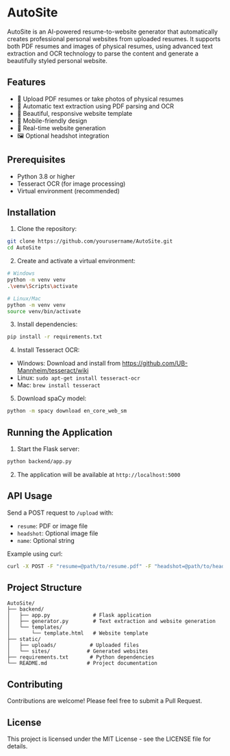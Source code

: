 # AutoSite

AutoSite is an AI-powered resume-to-website generator that automatically creates professional personal websites from uploaded resumes. It supports both PDF resumes and images of physical resumes, using advanced text extraction and OCR technology to parse the content and generate a beautifully styled personal website.

## Features

- 📄 Upload PDF resumes or take photos of physical resumes
- 🎯 Automatic text extraction using PDF parsing and OCR
- 🎨 Beautiful, responsive website template
- 📱 Mobile-friendly design
- 🔄 Real-time website generation
- 🖼️ Optional headshot integration

## Prerequisites

- Python 3.8 or higher
- Tesseract OCR (for image processing)
- Virtual environment (recommended)

## Installation

1. Clone the repository:
```bash
git clone https://github.com/yourusername/AutoSite.git
cd AutoSite
```

2. Create and activate a virtual environment:
```bash
# Windows
python -m venv venv
.\venv\Scripts\activate

# Linux/Mac
python -m venv venv
source venv/bin/activate
```

3. Install dependencies:
```bash
pip install -r requirements.txt
```

4. Install Tesseract OCR:
- Windows: Download and install from https://github.com/UB-Mannheim/tesseract/wiki
- Linux: `sudo apt-get install tesseract-ocr`
- Mac: `brew install tesseract`

5. Download spaCy model:
```bash
python -m spacy download en_core_web_sm
```

## Running the Application

1. Start the Flask server:
```bash
python backend/app.py
```

2. The application will be available at `http://localhost:5000`

## API Usage

Send a POST request to `/upload` with:
- `resume`: PDF or image file
- `headshot`: Optional image file
- `name`: Optional string

Example using curl:
```bash
curl -X POST -F "resume=@path/to/resume.pdf" -F "headshot=@path/to/headshot.jpg" -F "name=John Doe" http://localhost:5000/upload
```

## Project Structure

```
AutoSite/
├── backend/
│   ├── app.py              # Flask application
│   ├── generator.py        # Text extraction and website generation
│   └── templates/
│       └── template.html   # Website template
├── static/
│   ├── uploads/           # Uploaded files
│   └── sites/            # Generated websites
├── requirements.txt       # Python dependencies
└── README.md             # Project documentation
```

## Contributing

Contributions are welcome! Please feel free to submit a Pull Request.

## License

This project is licensed under the MIT License - see the LICENSE file for details.